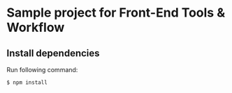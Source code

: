 # Sample project for **Front-End Tools & Workflow**

## Install dependencies

Run following command:

```sh
$ npm install
```
